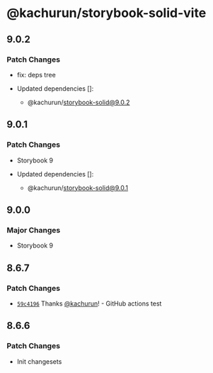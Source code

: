 # @kachurun/storybook-solid-vite

## 9.0.2

### Patch Changes

-   fix: deps tree

-   Updated dependencies []:
    -   @kachurun/storybook-solid@9.0.2

## 9.0.1

### Patch Changes

-   Storybook 9

-   Updated dependencies []:
    -   @kachurun/storybook-solid@9.0.1

## 9.0.0

### Major Changes

-   Storybook 9

## 8.6.7

### Patch Changes

-   [`59c4196`](https://github.com/kachurun/create-solid-storybook/commit/59c4196c506c33fb129045a76b573f18b8d43b1d) Thanks [@kachurun](https://github.com/kachurun)! - GitHub actions test

## 8.6.6

### Patch Changes

-   Init changesets
